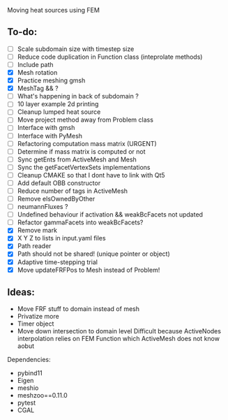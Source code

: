 Moving heat sources using FEM

To-do:
------
- [ ] Scale subdomain size with timestep size
- [ ] Reduce code duplication in Function class (inteprolate methods)
- [ ] Include path
- [x] Mesh rotation
- [x] Practice meshing gmsh
- [x] MeshTag && ?
- [ ] What's happening in back of subdomain ?
- [ ] 10 layer example 2d printing
- [ ] Cleanup lumped heat source
- [ ] Move project method away from Problem class
- [ ] Interface with gmsh
- [ ] Interface with PyMesh
- [ ] Refactoring computation mass matrix (URGENT)
- [ ] Determine if mass matrix is computed or not
- [ ] Sync getEnts from ActiveMesh and Mesh
- [ ] Sync the getFacetVertexSets implementations
- [ ] Cleanup CMAKE so that I dont have to link with Qt5
- [ ] Add default OBB constructor
- [ ] Reduce number of tags in ActiveMesh
- [ ] Remove elsOwnedByOther
- [ ] neumannFluxes ?
- [ ] Undefined behaviour if activation && weakBcFacets not updated
- [ ] Refactor gammaFacets into weakBcFacets?
- [x] Remove mark
- [x] X Y Z to lists in input.yaml files
- [x] Path reader
- [x] Path should not be shared! (unique pointer or object)
- [x] Adaptive time-stepping trial
- [x] Move updateFRFPos to Mesh instead of Problem!

Ideas:
------
- Move FRF stuff to domain instead of mesh
- Privatize more
- Timer object
- Move down intersection to domain level
Difficult because ActiveNodes interpolation relies on
FEM Function which ActiveMesh does not know aobut

Dependencies:

- pybind11
- Eigen
- meshio
- meshzoo==0.11.0
- pytest
- CGAL
